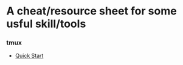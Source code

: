 # A cheat/resource sheet for some usful skill/tools

### tmux
* [Quick Start](https://www.youtube.com/watch?v=wKEGA8oEWXw)
